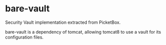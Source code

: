 # bare-vault
Security Vault implementation extracted from PicketBox.

bare-vault is a dependency of tomcat, allowing tomcat8 to use a vault for its configuration files.
